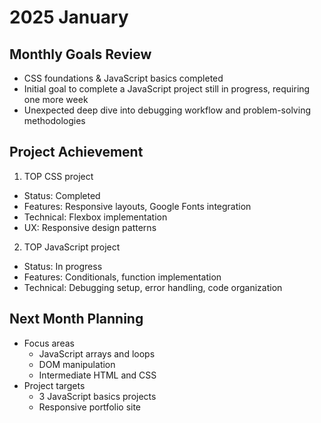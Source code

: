 # 2025 January

## Monthly Goals Review
- CSS foundations & JavaScript basics completed
- Initial goal to complete a JavaScript project still in progress, requiring one more week
- Unexpected deep dive into debugging workflow and problem-solving methodologies

## Project Achievement
1. TOP CSS project
- Status: Completed
- Features: Responsive layouts, Google Fonts integration
- Technical: Flexbox implementation
- UX: Responsive design patterns

2. TOP JavaScript project
- Status: In progress
- Features: Conditionals, function implementation
- Technical: Debugging setup, error handling, code organization

## Next Month Planning
- Focus areas
  - JavaScript arrays and loops
  - DOM manipulation
  - Intermediate HTML and CSS
- Project targets
  - 3 JavaScript basics projects
  - Responsive portfolio site 